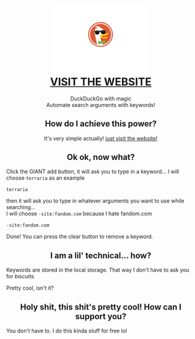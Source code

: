 <h1 align=center><img width="50%" src="/logo.svg"></img><br><a href="https://rngvalue.github.io/ducked-up-go">VISIT THE WEBSITE</a></h1>
<p align=center>DuckDuckGo with magic<br>Automate search arguments with keywords!</p>

<h2 align=center>How do I achieve this power?</h2>
<p align=center>It's very simple actually! <a href="https://rngvalue.github.io/ducked-up-go">just visit the website!</a></p>

<h2 align=center>Ok ok, now what?</h2>
<p>Click the GIANT add button, it will ask you to type in a keyword... I will choose <code>terraria</code> as an example</p>
<pre><code>terraria</code></pre>
<p>then it will ask you to type in whatever arguments you want to use while searching...<br>I will choose <code>-site:fandom.com</code> because I hate fandom.com</p>
<pre><code>-site:fandom.com</code></pre>
<p>Done! You can press the clear button to remove a keyword.</p>

<h2 align=center>I am a lil' technical... how?</h2>
<p>Keywords are stored in the local storage. That way I don't have to ask you for <em>biscuits.</em></p>
<p>Pretty cool, isn't it?</p>

<h2 align=center>Holy shit, this shit's pretty cool! How can I support you?</h2>
<p>You don't have to. I do this kinda stuff for free lol</p>
